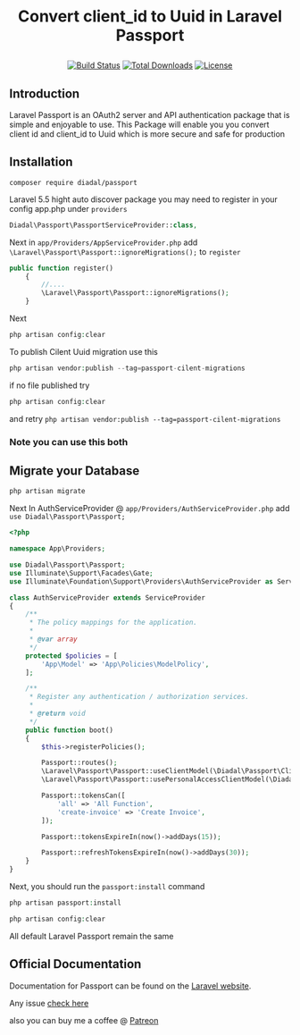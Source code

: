
# <p align="center">Convert client_id to Uuid in Laravel Passport</p>

<p align="center">
<a href="https://travis-ci.org/diadal/passport"><img src="https://travis-ci.org/diadal/passport.svg?branch=master" alt="Build Status"></a>
<a href="https://packagist.org/packages/diadal/passport"><img src="https://poser.pugx.org/diadal/passport/d/total.svg" alt="Total Downloads"></a>
<!-- <a href="https://packagist.org/packages/diadal/passport"><img src="https://poser.pugx.org/diadal/passport/v/stable.svg" alt="Latest Stable Version"></a> -->
<a href="https://packagist.org/packages/diadal/passport"><img src="https://poser.pugx.org/diadal/passport/license.svg" alt="License"></a>
</p>



## Introduction

Laravel Passport is an OAuth2 server and API authentication package that is simple and enjoyable to use.
This Package will enable you you convert client id and client_id to Uuid which is more secure and safe for production 

## Installation

```shell
composer require diadal/passport
```

Laravel 5.5 hight auto discover package  you may need to register in your config app.php under `providers`
```php
Diadal\Passport\PassportServiceProvider::class,
```
Next in `app/Providers/AppServiceProvider.php` add `\Laravel\Passport\Passport::ignoreMigrations();` to `register`
```php
public function register()
    {
        //....
        \Laravel\Passport\Passport::ignoreMigrations();
    }
```

Next
```php
php artisan config:clear
```

To publish Cilent Uuid migration use this 

```php
php artisan vendor:publish --tag=passport-cilent-migrations
```

if no file published try 
```php
php artisan config:clear
```
and retry `php artisan vendor:publish --tag=passport-cilent-migrations`

### Note you can use this both

## Migrate your Database 

```php
php artisan migrate
```


Next In AuthServiceProvider @ `app/Providers/AuthServiceProvider.php` add `use Diadal\Passport\Passport;`

```php
<?php

namespace App\Providers;

use Diadal\Passport\Passport;
use Illuminate\Support\Facades\Gate;
use Illuminate\Foundation\Support\Providers\AuthServiceProvider as ServiceProvider;

class AuthServiceProvider extends ServiceProvider
{
    /**
     * The policy mappings for the application.
     *
     * @var array
     */
    protected $policies = [
        'App\Model' => 'App\Policies\ModelPolicy',
    ];

    /**
     * Register any authentication / authorization services.
     *
     * @return void
     */
    public function boot()
    {
        $this->registerPolicies();

        Passport::routes();
        \Laravel\Passport\Passport::useClientModel(\Diadal\Passport\Client::class);
        \Laravel\Passport\Passport::usePersonalAccessClientModel(\Diadal\Passport\PersonalAccessClient::class);

        Passport::tokensCan([
            'all' => 'All Function',
            'create-invoice' => 'Create Invoice',
        ]);

        Passport::tokensExpireIn(now()->addDays(15));

        Passport::refreshTokensExpireIn(now()->addDays(30));
    }
}

```
Next, you should run the `passport:install` command
```php
php artisan passport:install
``` 

```php
php artisan config:clear
```

All default Laravel Passport remain the same  

## Official Documentation

Documentation for Passport can be found on the [Laravel website](http://laravel.com/docs/master/passport).

Any issue <a href="https://github.com/diadal/passport/issues">check here</a> 

also you can buy me a coffee @ [Patreon](https://www.patreon.com/diadal)


